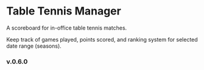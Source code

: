 Table Tennis Manager
=============
<p>A scoreboard for in-office table tennis matches.</p>
<p>Keep track of games played, points scored, and ranking system for selected date range (seasons).</p>
<h3>v.0.6.0</h3>
